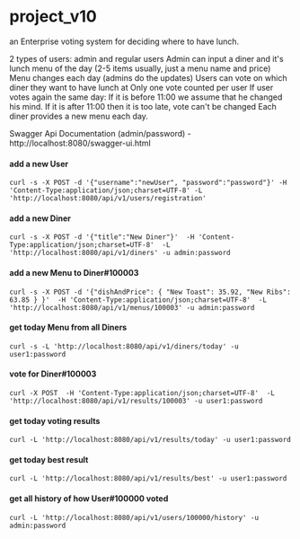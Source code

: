 # project_v10

an Enterprise voting system for deciding where to have lunch.

2 types of users: admin and regular users
Admin can input a diner and it's lunch menu of the day (2-5 items usually, just a menu name and price)
Menu changes each day (admins do the updates)
Users can vote on which diner they want to have lunch at
Only one vote counted per user
If user votes again the same day:
If it is before 11:00 we assume that he changed his mind.
If it is after 11:00 then it is too late, vote can't be changed
Each diner provides a new menu each day.

Swagger Api Documentation (admin/password) - http://localhost:8080/swagger-ui.html

#### add a new User
`curl -s -X POST -d '{"username":"newUser", "password":"password"}'
-H 'Content-Type:application/json;charset=UTF-8'
-L 'http://localhost:8080/api/v1/users/registration'`

#### add a new Diner
`curl -s -X POST -d '{"title":"New Diner"}' 
-H 'Content-Type:application/json;charset=UTF-8' 
-L 'http://localhost:8080/api/v1/diners' -u admin:password`

#### add a new Menu to Diner#100003
`curl -s -X POST -d '{"dishAndPrice": { "New Toast": 35.92, "New Ribs": 63.85 } }' 
-H 'Content-Type:application/json;charset=UTF-8' 
-L 'http://localhost:8080/api/v1/menus/100003' -u admin:password`

#### get today Menu from all Diners
`curl -s -L 'http://localhost:8080/api/v1/diners/today' -u user1:password`

#### vote for Diner#100003
`curl -X POST 
-H 'Content-Type:application/json;charset=UTF-8' 
-L 'http://localhost:8080/api/v1/results/100003' -u user1:password`

#### get today voting results
`curl -L 'http://localhost:8080/api/v1/results/today' -u user1:password`

#### get today best result
`curl -L 'http://localhost:8080/api/v1/results/best' -u user1:password`

#### get all history of how User#100000 voted
`curl -L 'http://localhost:8080/api/v1/users/100000/history' -u admin:password`
